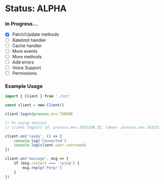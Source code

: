 # Status: ALPHA

### In Progress...
- [X] Patch/Update methods
- [ ] Ratelimit handler
- [ ] Cache handler
- [ ] More events
- [ ] More methods
- [ ] Add errors
- [ ] Voice Support
- [ ] Permissions

### Example Usage
```typescript
import { Client } from './src'

const client = new Client()

client.login(process.env.TOKEN)

// Or using session
// client.login({ id: process.env.SESSION_ID, token: process.env.SESSION_TOKEN })

client.on('ready', () => {
    console.log('Connected')
    console.log(client.user.username)
})

client.on('message', msg => {
    if (msg.content === '!ping') {
        msg.reply('Pong!')
    }
})
```